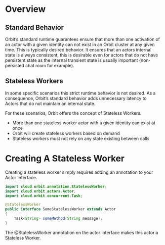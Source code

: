 # Overview
## Standard Behavior
Orbit’s standard runtime guarantees ensure that more than one activation of an actor with a given identity can not exist in an Orbit cluster at any given time.  This is typically desired behavior. It ensures that an actors internal state is always consistent, this is desirable even for actors that do not have persistent state as the internal transient state is usually important (non-persisted chat room for example).

## Stateless Workers
In some specific scenarios this strict runtime behavior is not desired. As a consequence, Orbit’s standard behavior adds unnecessary latency to Actors that do not maintain an internal state.

For these scenarios, Orbit offers the concept of Stateless Workers.

* More than one stateless worker actor with a given identity can exist at once
* Orbit will create stateless workers based on demand
* Stateless workers must not rely on any state existing between calls

# Creating A Stateless Worker
Creating a stateless worker simply requires adding an annotation to your Actor Interface.

```java
import cloud.orbit.annotation.StatelessWorker;
import cloud.orbit.actors.Actor;
import cloud.orbit.concurrent.Task;

@StatelessWorker
public interface SomeStatelessWorker extends Actor
{
    Task<String> someMethod(String message);
}
```

The @StatelessWorker annotation on the actor interface makes this actor a Stateless Worker.